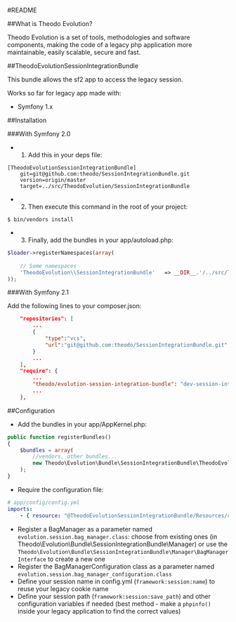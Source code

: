 #README


##What is Theodo Evolution?


Theodo Evolution is a set of tools, methodologies and software components, making the code of a legacy php application more maintainable, easily scalable, secure and fast.

##TheodoEvolutionSessionIntegrationBundle

This bundle allows the sf2 app to access the legacy session.

Works so far for legacy app made with:

* Symfony 1.x

##Installation

###With Symfony 2.0

* 1. Add this in your deps file:

```
[TheodoEvolutionSessionIntegrationBundle]
    git=git@github.com:theodo/SessionIntegrationBundle.git
    version=origin/master
    target=../src/TheodoEvolution/SessionIntegrationBundle
```

* 2. Then execute this command in the root of your project:

```
$ bin/vendors install
```

* 3. Finally, add the bundles in your app/autoload.php:

```php
$loader->registerNamespaces(array(
    
    // Some namespaces
    'TheodoEvolution\\SessionIntegrationBundle'   => __DIR__.'/../src/TheodoEvolution/SessionIntegrationBundle',
));
```

###With Symfony 2.1

Add the following lines to your composer.json:

```json
    "repositories": [
        ...
        {
            "type":"vcs",
            "url":"git@github.com:theodo/SessionIntegrationBundle.git"
        }
        ...
    ],
    "require": {
        ...
        "theodo/evolution-session-integration-bundle": "dev-session-integration-bundle"
        ...
    },

```

##Configuration

* Add the bundles in your app/AppKernel.php:

```php
public function registerBundles()
{
    $bundles = array(
        //vendors, other bundles...
        new Theodo\Evolution\Bundle\SessionIntegrationBundle\TheodoEvolutionSessionIntegrationBundle(),
    );
}
```

* Require the configuration file:

```yaml
# app/config/config.yml
imports:
    - { resource: "@TheodoEvolutionSessionIntegrationBundle/Resources/config/services/session.yml" }
```

* Register a BagManager as a parameter named `evolution.session.bag_manager.class`:
  choose from existing ones (in Theodo\Evolution\Bundle\SessionIntegrationBundle\Manager)
  or use the `Theodo\Evolution\Bundle\SessionIntegrationBundle\Manager\BagManagerInterface` to create a new one
* Register the BagManagerConfiguration class as a parameter named `evolution.session.bag_manager_configuration.class`
* Define your session name in config.yml (`framework:session:name`) to reuse your legacy cookie name
* Define your session path (`framework:session:save_path`) and other configuration variables if needed (best method - make a `phpinfo()` inside your legacy application to find the correct values)


